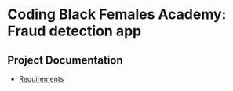 # Coding Black Females Academy: Fraud detection app

## Project Documentation
* [Requirements](Requirements.md)
